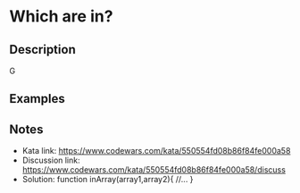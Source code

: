 # Which are in?

## Description

<p>G

## Examples

## Notes

* Kata link: https://www.codewars.com/kata/550554fd08b86f84fe000a58
* Discussion link: https://www.codewars.com/kata/550554fd08b86f84fe000a58/discuss
* Solution: function inArray(array1,array2){
  //...
}

